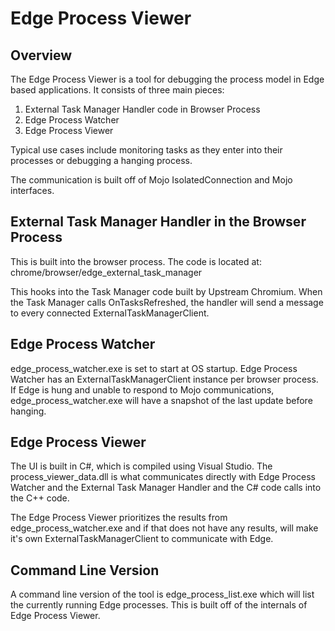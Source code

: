 # Edge Process Viewer

## Overview

The Edge Process Viewer is a tool for debugging the process model in Edge based
applications. It consists of three main pieces:

1. External Task Manager Handler code in Browser Process
2. Edge Process Watcher
3. Edge Process Viewer

Typical use cases include monitoring tasks as they enter into their processes
or debugging a hanging process.

The communication is built off of Mojo IsolatedConnection and Mojo interfaces.

## External Task Manager Handler in the Browser Process
This is built into the browser process. The code is located at:
chrome/browser/edge_external_task_manager

This hooks into the Task Manager code built by Upstream Chromium. When the
Task Manager calls OnTasksRefreshed, the handler will send a message to every
connected ExternalTaskManagerClient.

## Edge Process Watcher
edge_process_watcher.exe is set to start at OS startup. Edge Process Watcher
has an ExternalTaskManagerClient instance per browser process. If Edge is hung
and unable to respond to Mojo communications, edge_process_watcher.exe will
have a snapshot of the last update before hanging.

## Edge Process Viewer
The UI is built in C#, which is compiled using Visual Studio. The
process_viewer_data.dll is what communicates directly with Edge Process Watcher
and the External Task Manager Handler and the C# code calls into the C++ code.

The Edge Process Viewer prioritizes the results from
edge_process_watcher.exe and if that does not have any results, will make it's
own ExternalTaskManagerClient to communicate with Edge.

## Command Line Version
A command line version of the tool is edge_process_list.exe which will list the
currently running Edge processes. This is built off of the internals of Edge
Process Viewer.
